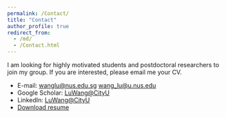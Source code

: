 ```yaml
---
permalink: /Contact/
title: "Contact"
author_profile: true
redirect_from: 
  - /md/
  - /Contact.html
---
```


I am looking for highly motivated students and postdoctoral researchers to join my group. If you are interested, please email me your CV.

* E-mail: wanglu@nus.edu.sg  wang_lu@u.nus.edu
* Google Scholar: [LuWang@CityU](https://scholar.google.com/citations?user=Zgb1iOEAAAAJ&hl=zh-CN)
* LinkedIn: [LuWang@CityU](https://www.linkedin.com/in/lu-wang-439215109/)
* [Download resume](http://johnluwang.github.io/files/resume_WangLu_CityU.pdf)
